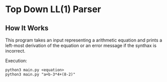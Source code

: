 # Top Down LL(1) Parser 

## How It Works

This program takes an input representing a arithmetic equation and prints a left-most derivation
of the equation or an error message if the synthax is incorrect.

Execution:
```
python3 main.py <equation> 
python3 main.py "a+b-3*4+(8-2)"
```



